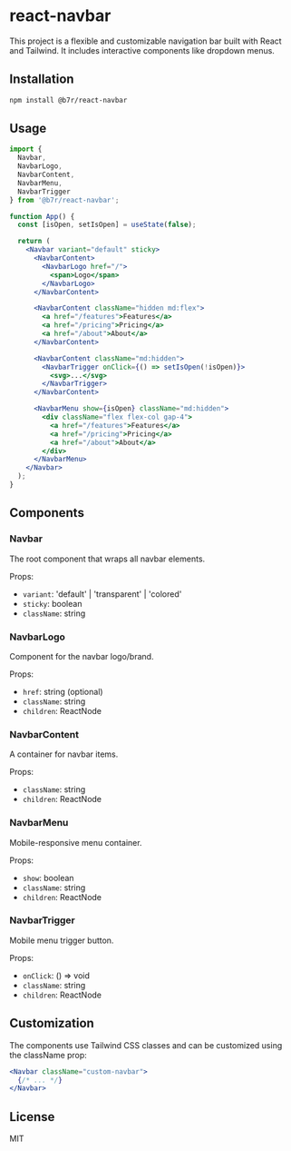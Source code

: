 # react-navbar
This project is a flexible and customizable navigation bar built with React and Tailwind. It includes interactive components like dropdown menus.

## Installation

```bash
npm install @b7r/react-navbar
```

## Usage

```jsx
import { 
  Navbar, 
  NavbarLogo, 
  NavbarContent, 
  NavbarMenu, 
  NavbarTrigger 
} from '@b7r/react-navbar';

function App() {
  const [isOpen, setIsOpen] = useState(false);

  return (
    <Navbar variant="default" sticky>
      <NavbarContent>
        <NavbarLogo href="/">
          <span>Logo</span>
        </NavbarLogo>
      </NavbarContent>

      <NavbarContent className="hidden md:flex">
        <a href="/features">Features</a>
        <a href="/pricing">Pricing</a>
        <a href="/about">About</a>
      </NavbarContent>

      <NavbarContent className="md:hidden">
        <NavbarTrigger onClick={() => setIsOpen(!isOpen)}>
          <svg>...</svg>
        </NavbarTrigger>
      </NavbarContent>

      <NavbarMenu show={isOpen} className="md:hidden">
        <div className="flex flex-col gap-4">
          <a href="/features">Features</a>
          <a href="/pricing">Pricing</a>
          <a href="/about">About</a>
        </div>
      </NavbarMenu>
    </Navbar>
  );
}
```

## Components

### Navbar

The root component that wraps all navbar elements.

Props:
- `variant`: 'default' | 'transparent' | 'colored'
- `sticky`: boolean
- `className`: string

### NavbarLogo

Component for the navbar logo/brand.

Props:
- `href`: string (optional)
- `className`: string
- `children`: ReactNode

### NavbarContent

A container for navbar items.

Props:
- `className`: string
- `children`: ReactNode

### NavbarMenu

Mobile-responsive menu container.

Props:
- `show`: boolean
- `className`: string
- `children`: ReactNode

### NavbarTrigger

Mobile menu trigger button.

Props:
- `onClick`: () => void
- `className`: string
- `children`: ReactNode

## Customization

The components use Tailwind CSS classes and can be customized using the className prop:

```jsx
<Navbar className="custom-navbar">
  {/* ... */}
</Navbar>
```

## License

MIT